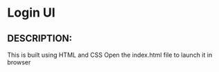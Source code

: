 # Login UI

## DESCRIPTION: 
This is built using HTML and CSS
Open the index.html file to launch it in browser
